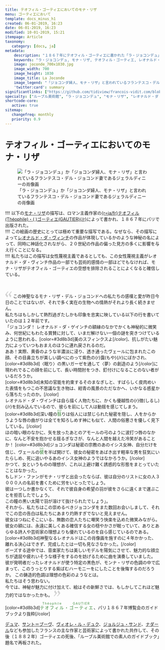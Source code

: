 ```yaml
---
title: テオフィル・ゴーティエにおいてのモナ・リザ
menu: ゴーティエにおいて
template: docs_minus_h1
created: 06-01-2019, 16:23
date: 06-01-2019, 16:23
modified: 10-01-2019, 15:21
itempage: Article
taxonomy:
   category: [docs, ja]
metadata:
    description: "１８６７年にテオフィル・ゴーティエに書かれた「ラ・ジョコンデュ」か「ジョコンダ婦人、モナ・リザ」と言われているフランテスコ・デル・ジョコンド妻であるジェラルディニーの肖像画の最初の描写書の紹介。"
    keywords: "ラ・ジョコンデュ, モナ・リザ, テオフィル・ゴーティエ, レオナルド・ダ・ヴィンチ"
    image: joconde_700x1030.jpg
    image_width: 700
    image_height: 1030
    image_title: La Joconde
    image_legend: "「ジョコンダ婦人、モナ・リザ」と言われているフランテスコ・デル・ジョコンド妻であるジェラルディニーの肖像画"
    'twitter:card': summary
significantlinks: ["https://github.com/tidiview/francois-vidit.com/blob/develop/user/sites/docs/pages/01.home/01.paris/01.louvre/la-joconde/gautier/docs.ja.md"]
specialty: ["ルーブル美術館", "ラ・ジョコンデュ", "モナ・リザ", "レオナルド・ダ・ヴィンチ", "テオフィル・ゴーティエ"]
shortcode-core:
   active: true
sitemap:
   changefreq: monthly
   priority: 0.9
---
```

# テオフィル・ゴーティエにおいてのモナ・リザ

<figure><picture>
<source
sizes="(max-width: 767px) 98vw, (min-width: 959px) 50vw, 86vw"
srcset="
/user/sites/docs/pages/01.home/01.paris/01.louvre/01.la-joconde/01.vasari/la-joconde-280.webp 280w,
/user/sites/docs/pages/01.home/01.paris/01.louvre/01.la-joconde/01.vasari/la-joconde-380.webp 380w,
/user/sites/docs/pages/01.home/01.paris/01.louvre/01.la-joconde/01.vasari/la-joconde-480.webp 480w,
/user/sites/docs/pages/01.home/01.paris/01.louvre/01.la-joconde/01.vasari/la-joconde-640.webp 640w,
/user/sites/docs/pages/01.home/01.paris/01.louvre/01.la-joconde/01.vasari/la-joconde-840.webp 840w,
/user/sites/docs/pages/01.home/01.paris/01.louvre/01.la-joconde/01.vasari/la-joconde-1280.webp 1280w,
/user/sites/docs/pages/01.home/01.paris/01.louvre/01.la-joconde/01.vasari/la-joconde-1600.webp 1600w,
/user/sites/docs/pages/01.home/01.paris/01.louvre/01.la-joconde/01.vasari/la-joconde-1920.webp 1920w"
type="image/webp" />
<img
src="/user/sites/docs/pages/01.home/01.paris/01.louvre/01.la-joconde/01.vasari/la-joconde-840.jpg" title="「ラ・ジョコンデュ」か「ジョコンダ婦人、モナ・リザ」と言われているフランテスコ・デル・ジョコンド妻であるジェラルディニーの肖像画" alt="「ラ・ジョコンデュ」か「ジョコンダ婦人、モナ・リザ」と言われているフランテスコ・デル・ジョコンド妻であるジェラルディニーの肖像画" class="class-diane-img"
sizes="(max-width: 767px) 98vw, (min-width: 959px) 50vw, 86vw"
srcset="
/user/sites/docs/pages/01.home/01.paris/01.louvre/01.la-joconde/01.vasari/la-joconde-280.jpg 280w,
/user/sites/docs/pages/01.home/01.paris/01.louvre/01.la-joconde/01.vasari/la-joconde-380.jpg 380w,
/user/sites/docs/pages/01.home/01.paris/01.louvre/01.la-joconde/01.vasari/la-joconde-480.jpg 480w,
/user/sites/docs/pages/01.home/01.paris/01.louvre/01.la-joconde/01.vasari/la-joconde-640.jpg 640w,
/user/sites/docs/pages/01.home/01.paris/01.louvre/01.la-joconde/01.vasari/la-joconde-840.jpg 840w,
/user/sites/docs/pages/01.home/01.paris/01.louvre/01.la-joconde/01.vasari/la-joconde-1280.jpg 1280w,
/user/sites/docs/pages/01.home/01.paris/01.louvre/01.la-joconde/01.vasari/la-joconde-1600.jpg 1600w,
/user/sites/docs/pages/01.home/01.paris/01.louvre/01.la-joconde/01.vasari/la-joconde-1920.jpg 1920w" id="zephyr_et_flore">
</picture><figcaption>「ラ・ジョコンデュ」か「ジョコンダ婦人、モナ・リザ」と言われているフランテスコ・デル・ジョコンド妻であるジェラルディニーの肖像画</figcaption></figure>

!!!! 以下の[モナ・リザ][2]の描写は、ロマン主義作家の[{r=ja/fr}テオフィル(Théophile)・(&#160;)ゴーティエ(GAUTIER){/r}][1]によって書かれ、１８６７年にパリで出版された。  
!!!! この絵画の歴史にとっては極めて重要な描写である。なぜなら、その描写によって[レオナルド・ダ・ヴィンチ][3]の作品が体現しているかのような神秘の名によって、同時に神話化されながら、２０世紀の作品の偏った見方の多くに影響を与え行くことになる。  
!!!! 私たちはこの描写は女性蔑視主義であるとしても、この女性蔑視主義がレオナルド・ダ・ヴィンチ作品の一部でも芸術的感情の一部ほどでもなければ、モナ・リザがテオフィル・ゴーティエの空想を排除されることによくなると確信している。

<br>

<span><svg xmlns="http://www.w3.org/2000/svg" width="22px" height="22px" viewBox="0 0 78 78" fill="lightgrey" opacity="1"><path d="M76.5 9.0009L57.0898 32.605c-.88226 1.10283-.88226 1.54397-.88226 1.76454 0 1.10286 1.76455 3.30857 2.8674 4.632l13.0167 14.99877L61.50123 74.9545 50.4727 59.51456c-2.87047-3.97028-10.80793-15.88413-10.80793-19.19267 0-1.76458.6617-2.4263 6.6171-9.7051C60.8395 12.74754 63.04522 10.98297 70.98575 3.0455L76.5 9.00092zm-38.16172 0L18.9281 32.605c-.88228 1.10283-.88228 1.54397-.88228 1.76454 0 1.10286 1.76457 3.30857 2.86742 4.632L33.92688 54.0003 23.3395 74.9545 12.30793 59.51456C9.44053 55.54428 1.5 43.63043 1.5 40.3219c0-1.76458.6617-2.4263 6.6171-9.7051C22.67475 12.74754 24.88043 10.98297 32.82097 3.0455l5.51732 5.9554z"/></svg></span> 
この神聖なるモナ・リザ・デル・ジョコンドへの私たちの感嘆と愛が昨日今日のことではないが、それで多く実在の生物への情熱がそれより長く続きません。  
私たちはもしかして熱烈過ぎたしかも印象を忠実に映している以下の行を書いていたのは１２年前です。  
「ジョコンダ！
レオナルド・ダ・ゲインチの額縁のなかでかくも神秘的に微笑み、何世紀にもわたる賞賛に対して、いまだ解けない一個の謎を突きつけているように思われる、[color=#3d8b3d]美のスフィンクスよ[/color]、抗しがたい魅力によっていつもおまえのほうに連れ戻されるのだ。  
ああ！実際、黄昏のような半濃淡に浸り、透き通ったヴェールに包まれたこの顔、その目鼻立ちが美しい調べにのって紫色の{r}靄(もや){/r}にぼかされ、[color=#3d8b3d]〈眠り〉の黒いガーゼを通して〈夢〉の創造のよう[/color]に現われでるこの顔を前にして、長い時間肘をつき、釘付けになることのない者がいるだろうか。  
[color=#3d8b3d]未知の官能を約束するそのまなぎしと、すばらしく皮肉めいた表情をもつこの不思議な生き物は、紺青の風景のただなかへ、いかなる惑星から落ちたったのか。[/color]  
レオナルド・ダ・ヴインチは自ら描く人物たちに、かくも優越性の{r}徴(しるし){/r}を刻み込んでいるので、彼らを前にして人は動揺を感じてしまう。  
[color=#3d8b3d]深い瞳の<ruby style="color:#3d8b3d;">翳<rp>(</rp><rt style="color:#3d8b3d;">かげ</rt><rp>)</rp></ruby>りは俗人には禁じられた秘密を隠し、人をからかうような唇の曲がりは全てを知ろしめす神にも似て、人間の俗悪さを優しく見下している。[/color]  
ほの暗い眼のなかに、矢を放ったあとのアモールの弓のように波打つ唇のなかに、なんと不安を抱かせる揺るぎなさが、なんと人間を越えた冷笑があることか！
[color=#3d8b3d]ジョコンダは秘密の宗教のあのイシス女神、自分だけを信じ、ヴェールの<ruby style="color:#3d8b3d;">襞<rp>(</rp><rt style="color:#3d8b3d;">ひだ</rt><rp>)</rp></ruby>を半ば開けて、彼女の秘密をあばき出す軽率な男を狂気にいたらしめ、死に追いやるあのイシス女神のようではなかろうか。[/color]  
かつて、女というものの理想が、これ以上避け難く誘惑的な形態をまとっていたことはなかった。   
もしドン・ファンがモナ・リザと出会ったならば、彼は自分のリストに女の人３０００人の名前を書くために労をいとったでしょう。  
彼は一つしか書かなくて、それで彼自身の希望の羽が彼をさらに遠くまで運ぶことを拒否したでしょう。  
この瞳の黒い太陽で羽が溶けて抜けられたでしょう」。  
それから、私たちはこの崇めるべきジョコンダをまた数回お会いしまして、それでこの恋の告白は私たちにあまり灼熱すぎでないと見えません。  
彼女はつねにそこにいる、無数の恋人たちに嘲笑う快楽を込めた微笑みながら。  
彼女の額には、永遠に美しくある確信する女の穏やかさが眠っていて、ありとあらゆる詩人や芸術家の理想よりも優れているのを自ら感じているのである。   
[color=#3d8b3d]神聖なるレオナルドはこの肖像画を施すのに４年かかった、離れる決心はできず、完成したとは一切も見なさなかった。[/color]  
ポーズする途中では、音楽家たちは美しいモデルを陽気にさせて、魅力的な顔立ちが退屈や疲れいそうな様子をするのを妨げるために曲を演奏していました。  
彼が発明者だったレオナルドが使う特定の黒色が、モンナ・リザの色調の中で広まって、このうっとりする紫ばむハーモニーをにしたことを後悔するのだろうか。
この鋳造的色調は理想の色彩のようなとは。  
私たちはそう思わない。   
今では、神秘が魅力に付け加えて、絵はその新鮮さでは、もしかしてこれほど魅力的ではなかったかも。 <span><svg xmlns="http://www.w3.org/2000/svg" width="22px" height="22px" viewBox="0 0 78 78" fill="lightgrey" opacity="1"><path d="M1.5 68.9991L20.9102 45.395c.88226-1.10283.88226-1.54397.88226-1.76454 0-1.10286-1.76455-3.30857-2.8674-4.632L5.90836 23.9997 16.49877 3.0455 27.5273 18.48544c2.87047 3.97028 10.80793 15.88413 10.80793 19.19267 0 1.76458-.6617 2.4263-6.6171 9.7051C17.1605 65.25246 14.95478 67.01703 7.01425 74.9545L1.5 68.99908zm38.16172 0L59.0719 45.395c.88228-1.10283.88228-1.54397.88228-1.76454 0-1.10286-1.76457-3.30857-2.86742-4.632L44.07312 23.9997 54.6605 3.0455l11.03157 15.43992C68.55947 22.45572 76.5 34.36957 76.5 37.6781c0 1.76458-.6617 2.4263-6.6171 9.7051C55.32526 65.25246 53.11957 67.01703 45.17904 74.9545l-5.51732-5.9554z"/></svg></span>

[color=#3d8b3d]<ruby lang="ja" style="letter-spacing: 2px;color:#3d8b3d;">テオフィル<rp>(</rp><rt lang="fr" style="font-size: 70%;color:#3d8b3d;">Théophile</rt><rp>)</rp>・<rp>(</rp><rt lang="fr" style="font-size: 70%;color:#3d8b3d;">&#160;</rt><rp>)</rp>ゴーティエ<rp>(</rp><rt lang="fr" style="font-size: 70%;color:#3d8b3d;">GAUTIER</rt><rp>)</rp></ruby>、パリ１８６７年博覧会のガイドブックより抜粋[/color]

 [デュマ][4]、[サント＝ブーヴ][5]、[ヴィオレ・ル・デュク][6]、[ジョルジュ・サンド][7]、[ナダール][8]なども参加したフランスの主な作家と芸術家によって書かれた共作して、その後（１８８２年）ゴーティエの死後、「ルーブル美術館での素人のガイドブック」題名で再板された。

[1]: https://ja.wikipedia.org/wiki/テオフィル・ゴーティエ "https://ja.wikipedia.org/wiki/テオフィル・ゴーティエ"
[2]: https://ja.wikipedia.org/wiki/モナ・リザ "https://ja.wikipedia.org/wiki/モナ・リザ"
[3]: https://ja.wikipedia.org/wiki/レオナルド・ダ・ヴィンチ "https://ja.wikipedia.org/wiki/レオナルド・ダ・ヴィンチ"
[4]: https://ja.wikipedia.org/wiki/アレクサンドル・デュマ・ペール "https://ja.wikipedia.org/wiki/アレクサンドル・デュマ・ペール"
[5]: https://ja.wikipedia.org/wiki/シャルル＝オーギュスタン・サント＝ブーヴ "https://ja.wikipedia.org/wiki/シャルル＝オーギュスタン・サント＝ブーヴ"
[6]: https://ja.wikipedia.org/wiki/ウジェーヌ・エマニュエル・ヴィオレ・ル・デュク "https://ja.wikipedia.org/wiki/ウジェーヌ・エマニュエル・ヴィオレ・ル・デュク"
[7]: https://ja.wikipedia.org/wiki/ジョルジュ・サンド "https://ja.wikipedia.org/wiki/ジョルジュ・サンド"
[8]: https://ja.wikipedia.org/wiki/ナダール "https://ja.wikipedia.org/wiki/ナダール"